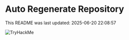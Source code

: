 # Auto Regenerate Repository

This README was last updated: 2025-06-20 22:08:57

 ![TryHackMe](https://tryhackme.com/badge/533634)